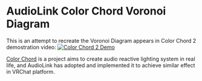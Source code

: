# AudioLink Color Chord Voronoi Diagram

This is an attempt to recreate the Voronoi Diagram appears in Color Chord 2 demostration video:
[![Color Chord 2 Demo](https://img.youtube.com/vi/UI4eqOP2AU0/0.jpg)](https://youtu.be/UI4eqOP2AU0)

[Color Chord](https://github.com/cnlohr/colorchord/) is a project aims to create audio reactive lighting system in real life, and AudioLink has adopted and implemented it to achieve similar effect in VRChat platform.